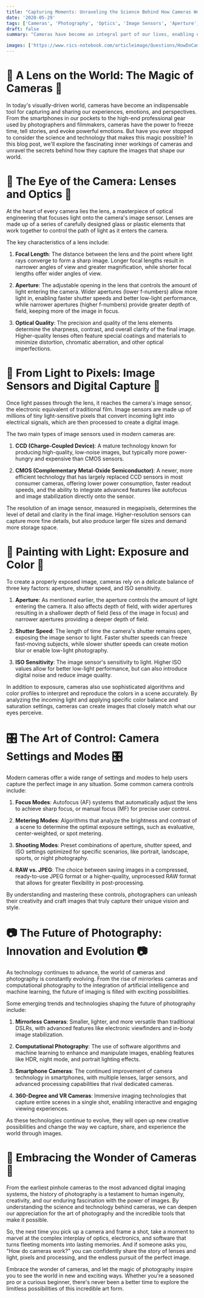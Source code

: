 ```yaml
---
title: "Capturing Moments: Unraveling the Science Behind How Cameras Work"
date: '2020-05-29'
tags: ['Cameras', 'Photography', 'Optics', 'Image Sensors', 'Aperture','Questions']
draft: false
summary: "Cameras have become an integral part of our lives, enabling us to capture and preserve precious moments, tell compelling stories, and explore the world around us. But have you ever wondered about the intricate science and technology that goes into creating these amazing devices? In this blog post, we dive into the fascinating world of cameras and unravel the secrets behind how they capture the images that shape our memories and perceptions."

images: ['https://www.rics-notebook.com/articleimage/Questions/HowDoCamerasWork.webp']
---
```


# 📸 A Lens on the World: The Magic of Cameras 📸

In today's visually-driven world, cameras have become an indispensable tool for capturing and sharing our experiences, emotions, and perspectives. From the smartphones in our pockets to the high-end professional gear used by photographers and filmmakers, cameras have the power to freeze time, tell stories, and evoke powerful emotions. But have you ever stopped to consider the science and technology that makes this magic possible? In this blog post, we'll explore the fascinating inner workings of cameras and unravel the secrets behind how they capture the images that shape our world.

# 🌿 The Eye of the Camera: Lenses and Optics 🌿

At the heart of every camera lies the lens, a masterpiece of optical engineering that focuses light onto the camera's image sensor. Lenses are made up of a series of carefully designed glass or plastic elements that work together to control the path of light as it enters the camera.

The key characteristics of a lens include:

1. **Focal Length**: The distance between the lens and the point where light rays converge to form a sharp image. Longer focal lengths result in narrower angles of view and greater magnification, while shorter focal lengths offer wider angles of view.

2. **Aperture**: The adjustable opening in the lens that controls the amount of light entering the camera. Wider apertures (lower f-numbers) allow more light in, enabling faster shutter speeds and better low-light performance, while narrower apertures (higher f-numbers) provide greater depth of field, keeping more of the image in focus.

3. **Optical Quality**: The precision and quality of the lens elements determine the sharpness, contrast, and overall clarity of the final image. Higher-quality lenses often feature special coatings and materials to minimize distortion, chromatic aberration, and other optical imperfections.

# 🎥 From Light to Pixels: Image Sensors and Digital Capture 🎥

Once light passes through the lens, it reaches the camera's image sensor, the electronic equivalent of traditional film. Image sensors are made up of millions of tiny light-sensitive pixels that convert incoming light into electrical signals, which are then processed to create a digital image.

The two main types of image sensors used in modern cameras are:

1. **CCD (Charge-Coupled Device)**: A mature technology known for producing high-quality, low-noise images, but typically more power-hungry and expensive than CMOS sensors.

2. **CMOS (Complementary Metal-Oxide Semiconductor)**: A newer, more efficient technology that has largely replaced CCD sensors in most consumer cameras, offering lower power consumption, faster readout speeds, and the ability to integrate advanced features like autofocus and image stabilization directly onto the sensor.

The resolution of an image sensor, measured in megapixels, determines the level of detail and clarity in the final image. Higher-resolution sensors can capture more fine details, but also produce larger file sizes and demand more storage space.

# 🌈 Painting with Light: Exposure and Color 🌈

To create a properly exposed image, cameras rely on a delicate balance of three key factors: aperture, shutter speed, and ISO sensitivity.

1. **Aperture**: As mentioned earlier, the aperture controls the amount of light entering the camera. It also affects depth of field, with wider apertures resulting in a shallower depth of field (less of the image in focus) and narrower apertures providing a deeper depth of field.

2. **Shutter Speed**: The length of time the camera's shutter remains open, exposing the image sensor to light. Faster shutter speeds can freeze fast-moving subjects, while slower shutter speeds can create motion blur or enable low-light photography.

3. **ISO Sensitivity**: The image sensor's sensitivity to light. Higher ISO values allow for better low-light performance, but can also introduce digital noise and reduce image quality.

In addition to exposure, cameras also use sophisticated algorithms and color profiles to interpret and reproduce the colors in a scene accurately. By analyzing the incoming light and applying specific color balance and saturation settings, cameras can create images that closely match what our eyes perceive.

# 🎛️ The Art of Control: Camera Settings and Modes 🎛️

Modern cameras offer a wide range of settings and modes to help users capture the perfect image in any situation. Some common camera controls include:

1. **Focus Modes**: Autofocus (AF) systems that automatically adjust the lens to achieve sharp focus, or manual focus (MF) for precise user control.

2. **Metering Modes**: Algorithms that analyze the brightness and contrast of a scene to determine the optimal exposure settings, such as evaluative, center-weighted, or spot metering.

3. **Shooting Modes**: Preset combinations of aperture, shutter speed, and ISO settings optimized for specific scenarios, like portrait, landscape, sports, or night photography.

4. **RAW vs. JPEG**: The choice between saving images in a compressed, ready-to-use JPEG format or a higher-quality, unprocessed RAW format that allows for greater flexibility in post-processing.

By understanding and mastering these controls, photographers can unleash their creativity and craft images that truly capture their unique vision and style.

# 📷 The Future of Photography: Innovation and Evolution 📷

As technology continues to advance, the world of cameras and photography is constantly evolving. From the rise of mirrorless cameras and computational photography to the integration of artificial intelligence and machine learning, the future of imaging is filled with exciting possibilities.

Some emerging trends and technologies shaping the future of photography include:

1. **Mirrorless Cameras**: Smaller, lighter, and more versatile than traditional DSLRs, with advanced features like electronic viewfinders and in-body image stabilization.

2. **Computational Photography**: The use of software algorithms and machine learning to enhance and manipulate images, enabling features like HDR, night mode, and portrait lighting effects.

3. **Smartphone Cameras**: The continued improvement of camera technology in smartphones, with multiple lenses, larger sensors, and advanced processing capabilities that rival dedicated cameras.

4. **360-Degree and VR Cameras**: Immersive imaging technologies that capture entire scenes in a single shot, enabling interactive and engaging viewing experiences.

As these technologies continue to evolve, they will open up new creative possibilities and change the way we capture, share, and experience the world through images.

# 🌠 Embracing the Wonder of Cameras 🌠

From the earliest pinhole cameras to the most advanced digital imaging systems, the history of photography is a testament to human ingenuity, creativity, and our enduring fascination with the power of images. By understanding the science and technology behind cameras, we can deepen our appreciation for the art of photography and the incredible tools that make it possible.

So, the next time you pick up a camera and frame a shot, take a moment to marvel at the complex interplay of optics, electronics, and software that turns fleeting moments into lasting memories. And if someone asks you, "How do cameras work?" you can confidently share the story of lenses and light, pixels and processing, and the endless pursuit of the perfect image.

Embrace the wonder of cameras, and let the magic of photography inspire you to see the world in new and exciting ways. Whether you're a seasoned pro or a curious beginner, there's never been a better time to explore the limitless possibilities of this incredible art form.